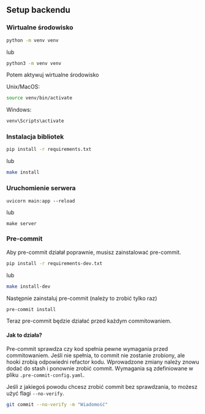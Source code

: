 ## Setup backendu

### Wirtualne środowisko

```sh
python -m venv venv
```

lub

```sh
python3 -m venv venv
```

Potem aktywuj wirtualne środowisko

Unix/MacOS:

```sh
source venv/bin/activate
```

Windows:

```sh
venv\Scripts\activate
```

### Instalacja bibliotek

```sh
pip install -r requirements.txt
```

lub

```sh
make install
```

### Uruchomienie serwera

```
uvicorn main:app --reload
```

lub

```
make server
```

### Pre-commit

Aby pre-commit działał poprawnie, musisz zainstalować pre-commit.

```sh
pip install -r requirements-dev.txt
```

lub

```sh
make install-dev
```

Następnie zainstaluj pre-commit (należy to zrobić tylko raz)

```sh
pre-commit install
```

Teraz pre-commit będzie działać przed każdym commitowaniem.

#### Jak to działa?

Pre-commit sprawdza czy kod spełnia pewne wymagania przed commitowaniem. Jeśli nie spełnia, to commit nie zostanie zrobiony, ale hooki zrobią odpowiedni refactor kodu. Wprowadzone zmiany należy znowu dodać do stash i ponownie zrobić commit. Wymagania są zdefiniowane w pliku `.pre-commit-config.yaml`.

Jeśli z jakiegoś powodu chcesz zrobić commit bez sprawdzania, to możesz użyć flagi `--no-verify`.

```sh
git commit --no-verify -m "Wiadomość"
```
